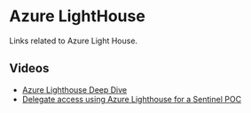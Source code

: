 # Azure LightHouse
Links related to Azure Light House.

## Videos
- [Azure Lighthouse Deep Dive](https://www.youtube.com/watch?v=IrqkHOPFktM)
- [Delegate access using Azure Lighthouse for a Sentinel POC](https://myfabersecurity.com/2022/07/15/delegate-access-using-azure-lighthouse-for-a-sentinel-poc/)

